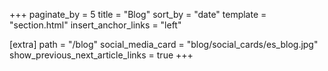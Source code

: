 +++
paginate_by = 5
title = "Blog"
sort_by = "date"
template = "section.html"
insert_anchor_links = "left"

[extra]
path = "/blog"
social_media_card = "blog/social_cards/es_blog.jpg"
show_previous_next_article_links = true
+++
